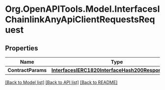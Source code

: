 # Org.OpenAPITools.Model.InterfacesIChainlinkAnyApiClientRequestsRequest

## Properties

Name | Type | Description | Notes
------------ | ------------- | ------------- | -------------
**ContractParams** | [**InterfacesIERC1820InterfaceHash200ResponseResult**](InterfacesIERC1820InterfaceHash200ResponseResult.md) |  | 

[[Back to Model list]](../README.md#documentation-for-models) [[Back to API list]](../README.md#documentation-for-api-endpoints) [[Back to README]](../README.md)

